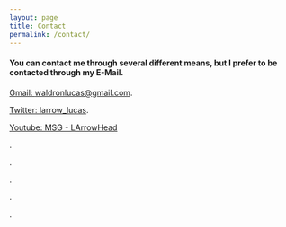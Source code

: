```yaml
---
layout: page
title: Contact
permalink: /contact/
---
```


#### You can contact me through several different means, but I prefer to be contacted through my E-Mail.

[Gmail: waldronlucas@gmail.com](you...@gmail.com).

[Twitter: larrow_lucas](twitter.com/larrow_lucas).

[Youtube: MSG - LArrowHead](https://www.youtube.com/channel/UCRMK30t1i2gfrf6dPIxht7g)

.

.

.

.

.










